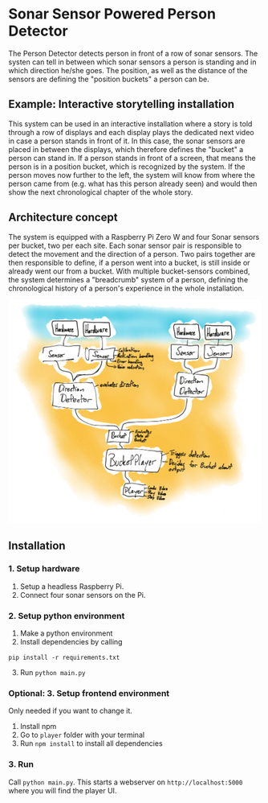 # Sonar Sensor Powered Person Detector
The Person Detector detects person in front of a row of sonar sensors. The systen can tell in between which sonar sensors a person is standing and in which direction he/she goes. The position, as well as the distance of the sensors are defining the "position buckets" a person can be.

## Example: Interactive storytelling installation
This system can be used in an interactive installation where a story is told through a row of displays and each display plays the dedicated next video in case a person stands in front of it. In this case, the sonar sensors are placed in between the displays, which therefore defines the "bucket" a person can stand in. If a person stands in front of a screen, that means the person is in a position bucket, which is recognized by the system. If the person moves now further to the left, the system will know from where the person came from (e.g. what has this person already seen) and would then show the next chronological chapter of the whole story.

## Architecture concept
The system is equipped with a Raspberry Pi Zero W and four Sonar sensors per bucket, two per each site. Each sonar sensor pair is responsible to detect the movement and the direction of a person. Two pairs together are then responsible to define, if a person went into a bucket, is still inside or already went our from a bucket. With multiple bucket-sensors combined, the system determines a "breadcrumb" system of a person, defining the chronological history of a person's experience in the whole installation.

![architecture graph](architecture.png)

## Installation

### 1. Setup hardware
1. Setup a headless Raspberry Pi.
2. Connect four sonar sensors on the Pi.

### 2. Setup python environment
1. Make a python environment
2. Install dependencies by calling
```
pip install -r requirements.txt
```
3. Run `python main.py`

### Optional: 3. Setup frontend environment
Only needed if you want to change it.
1. Install npm
2. Go to `player` folder with your terminal
3. Run `npm install` to install all dependencies

### 3. Run 
Call `python main.py`. This starts a webserver on `http://localhost:5000` where you will find the player UI.
